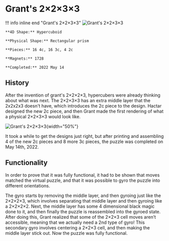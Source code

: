 # Grant's 2×2×3×3

!!! info inline end "Grant's 2×2×3×3"
    ![Grant's 2×2×3×3](https://cloud.hypercubing.xyz/assets/img/phys/grant_2x2x3x3_render.png)

    **4D Shape:** Hypercuboid

    **Physical Shape:** Rectangular prism

    **Pieces:** 16 4c, 16 3c, 4 2c

    **Magnets:** 1728

    **Completed:** 2022 May 14

## History

After the invention of grant's 2×2×2×3, hypercubers were already thinking about what was next. The 2×2×3×3 has an extra middle layer that the 2x2x2x3 doesn't have, which introduces the 2c piece to the design. Hactar designed the new 2c piece, and then Grant made the first rendering of what a physical 2×2×3×3 would look like.

![Grant's 2×2×3×3](https://cloud.hypercubing.xyz/assets/img/phys/grant_2x2x3x3_render.png){width="50%"}

It took a while to get the designs just right, but after printing and assembling 4 of the new 2c pieces and 8 more 3c pieces, the puzzle was completed on May 14th, 2022.

## Functionality

In order to prove that it was fully functional, it had to be shown that moves matched the virtual puzzle, and that it was possible to gyro the puzzle into different orientations.

The gyro starts by removing the middle layer, and then gyroing just like the 2×2×2×3, which involves separating that middle layer and then gyroing like a 2×2×2×2. Next, the middle layer has some 4 dimensional black magic done to it, and then finally the puzzle is reassembled into the gyroed state. After doing this, Grant realized that some of the 2×2×3 cell moves aren’t accessible, meaning that we actually need a 2nd type of gyro! This secondary gyro involves centering a 2×2×3 cell, and then making the middle layer stick out. Now the puzzle was fully functional.
